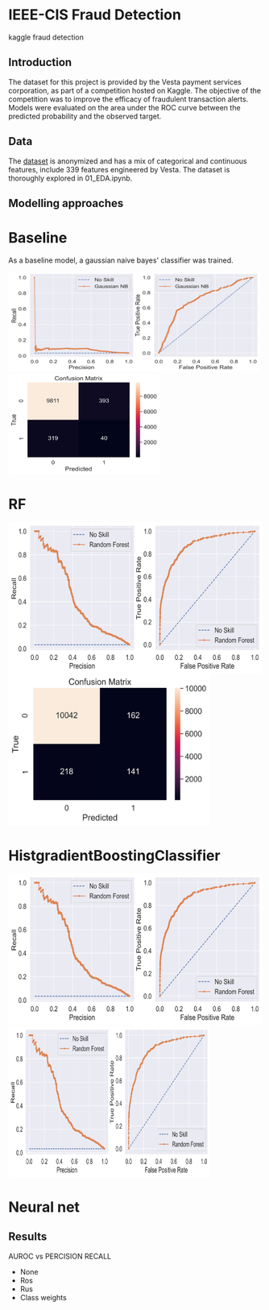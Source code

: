 # IEEE-CIS Fraud Detection
kaggle fraud detection

## Introduction 

The dataset for this project is provided by the Vesta payment services corporation, 
as part of a competition hosted on Kaggle. The objective of the competition was to 
improve the efficacy of fraudulent transaction alerts. Models were evaluated on the 
area under the ROC curve between the predicted probability and the observed target.

## Data

The [dataset](https://www.kaggle.com/c/ieee-fraud-detection/discussion/101203) is 
anonymized and has a mix of categorical and continuous features, include 339 
features engineered by Vesta. The dataset is thoroughly explored in 01_EDA.ipynb.  

## Modelling approaches

# Baseline
As a baseline model, a gaussian naive bayes' classifier was trained.

<img src="https://github.com/BoronII/fraud-detection-pytorch-scikit-fastai/blob/master/figures/GaussianNB_aucs.jpg" width="500" height="200" /> <img src="https://github.com/BoronII/fraud-detection-pytorch-scikit-fastai/blob/master/figures/GaussianNB_cm.jpg" width="300" height="200" />

# RF

<img src="https://github.com/BoronII/fraud-detection-pytorch-scikit-fastai/blob/master/figures/Important_Features_RF_aucs.jpg" width="600" height="300" /> <img src="https://github.com/BoronII/fraud-detection-pytorch-scikit-fastai/blob/master/figures/Important_Features_RF_cm.jpg" width="400" height="300" />

# HistgradientBoostingClassifier

<img src="https://github.com/BoronII/fraud-detection-pytorch-scikit-fastai/blob/master/figures/Important_Features_RF_aucs.jpg" width="600" height="300" />
<img src="https://github.com/BoronII/fraud-detection-pytorch-scikit-fastai/blob/master/figures/Important_Features_RF_aucs.jpg" width="400" height="300" />

# Neural net

## Results

AUROC vs PERCISION RECALL
- None
- Ros
- Rus
- Class weights




